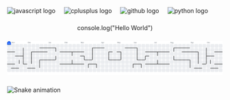 <div align="left">
  <img src="https://cdn.jsdelivr.net/gh/devicons/devicon/icons/javascript/javascript-original.svg" height="40" alt="javascript logo"  />
  <img width="12" />
  <img src="https://cdn.jsdelivr.net/gh/devicons/devicon/icons/cplusplus/cplusplus-original.svg" height="40" alt="cplusplus logo"  />
  <img width="12" />
  <img src="https://cdn.jsdelivr.net/gh/devicons/devicon/icons/github/github-original.svg" height="40" alt="github logo"  />
  <img width="12" />
  <img src="https://cdn.jsdelivr.net/gh/devicons/devicon/icons/python/python-original.svg" height="40" alt="python logo"  />
</div>

###

<p align="center">console.log("Hello World")</p>

###

<picture>
  <source media="(prefers-color-scheme: dark)" srcset="https://raw.githubusercontent.com/ChakarKucing/ChakarKucing/output/pacman-contribution-graph-dark.svg">
  <source media="(prefers-color-scheme: light)" srcset="https://raw.githubusercontent.com/ChakarKucing/ChakarKucing/output/pacman-contribution-graph.svg">
  <img alt="pacman contribution graph" src="https://raw.githubusercontent.com/ChakarKucing/ChakarKucing/output/pacman-contribution-graph.svg">
</picture>

###

<img src="https://raw.githubusercontent.com/ChakarKucing/ChakarKucing/output/snake.svg" alt="Snake animation" />

###

